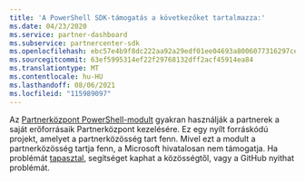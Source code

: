 ```yaml
---
title: 'A PowerShell SDK-támogatás a következőket tartalmazza:'
ms.date: 04/23/2020
ms.service: partner-dashboard
ms.subservice: partnercenter-sdk
ms.openlocfilehash: ebc57e4b9f8dc222aa92a29edf01ee04693a8006077316297ceef8cb0874abaa
ms.sourcegitcommit: 63ef5995314ef22f29768132dff2acf45914ea84
ms.translationtype: MT
ms.contentlocale: hu-HU
ms.lasthandoff: 08/06/2021
ms.locfileid: "115989097"
---
```

Az [Partnerközpont PowerShell-modult](https://github.com/microsoft/partner-center-powershell/) gyakran használják a partnerek a saját erőforrásaik Partnerközpont kezelésére. Ez egy nyílt forráskódú projekt, amelyet a partnerközösség tart fenn. Mivel ezt a modult a partnerközösség tartja fenn, a Microsoft hivatalosan nem támogatja. Ha problémát [tapasztal,](https://stackoverflow.com/questions/tagged/partner+center) segítséget [](https://github.com/microsoft/partner-center-powershell/issues) kaphat a közösségtől, vagy a GitHub nyithat problémát.
